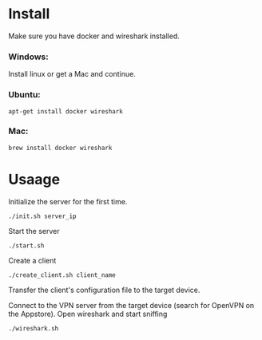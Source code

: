 # Install

Make sure you have docker and wireshark installed.

### Windows:
Install linux or get a Mac and continue.

### Ubuntu:
```
apt-get install docker wireshark
```

### Mac:
```
brew install docker wireshark
```

# Usaage

Initialize the server for the first time.
```
./init.sh server_ip
```

Start the server
```
./start.sh
```

Create a client
```
./create_client.sh client_name
```

Transfer the client's configuration file to the target device.

Connect to the VPN server from the target device (search for OpenVPN on the Appstore).
Open wireshark and start sniffing
```
./wireshark.sh
```
